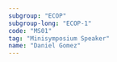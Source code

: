 ```yaml
---
subgroup: "ECOP"
subgroup-long: "ECOP-1"
code: "MS01"
tag: "Minisymposium Speaker"
name: "Daniel Gomez"
---
```

